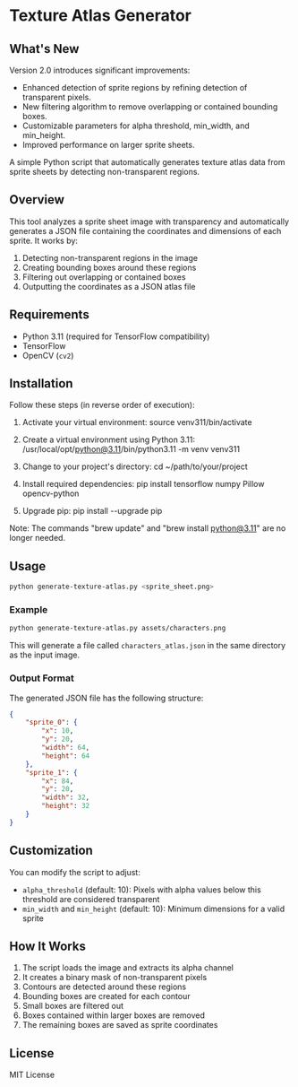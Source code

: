 # Texture Atlas Generator
## What's New
Version 2.0 introduces significant improvements:
 - Enhanced detection of sprite regions by refining detection of transparent pixels.
 - New filtering algorithm to remove overlapping or contained bounding boxes.
 - Customizable parameters for alpha threshold, min_width, and min_height.
 - Improved performance on larger sprite sheets.

A simple Python script that automatically generates texture atlas data from sprite sheets by detecting non-transparent regions.

## Overview

This tool analyzes a sprite sheet image with transparency and automatically generates a JSON file containing the coordinates and dimensions of each sprite. It works by:

1. Detecting non-transparent regions in the image
2. Creating bounding boxes around these regions
3. Filtering out overlapping or contained boxes
4. Outputting the coordinates as a JSON atlas file

## Requirements

- Python 3.11 (required for TensorFlow compatibility)
- TensorFlow
- OpenCV (`cv2`)

## Installation
Follow these steps (in reverse order of execution):

1. Activate your virtual environment:
   source venv311/bin/activate

2. Create a virtual environment using Python 3.11:
   /usr/local/opt/python@3.11/bin/python3.11 -m venv venv311

3. Change to your project's directory:
   cd ~/path/to/your/project

4. Install required dependencies:
   pip install tensorflow numpy Pillow opencv-python

5. Upgrade pip:
   pip install --upgrade pip

Note: The commands "brew update" and "brew install python@3.11" are no longer needed.

## Usage

```bash
python generate-texture-atlas.py <sprite_sheet.png>
```

### Example

```bash
python generate-texture-atlas.py assets/characters.png
```

This will generate a file called `characters_atlas.json` in the same directory as the input image.

### Output Format

The generated JSON file has the following structure:

```json
{
    "sprite_0": {
        "x": 10,
        "y": 20,
        "width": 64,
        "height": 64
    },
    "sprite_1": {
        "x": 84,
        "y": 20,
        "width": 32,
        "height": 32
    }
}
```

## Customization

You can modify the script to adjust:

- `alpha_threshold` (default: 10): Pixels with alpha values below this threshold are considered transparent
- `min_width` and `min_height` (default: 10): Minimum dimensions for a valid sprite

## How It Works

1. The script loads the image and extracts its alpha channel
2. It creates a binary mask of non-transparent pixels
3. Contours are detected around these regions
4. Bounding boxes are created for each contour
5. Small boxes are filtered out
6. Boxes contained within larger boxes are removed
7. The remaining boxes are saved as sprite coordinates

## License

MIT License
